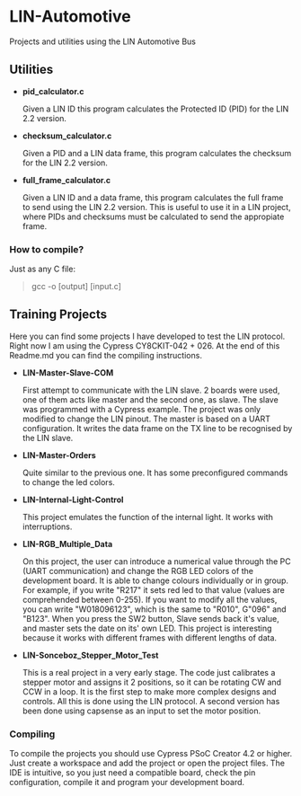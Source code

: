 # LIN-Automotive
Projects and utilities using the LIN Automotive Bus


## Utilities
- **pid_calculator.c**

  Given a LIN ID this program calculates the Protected ID (PID) for the LIN 2.2 version.

- **checksum_calculator.c**

  Given a PID and a LIN data frame, this program calculates the checksum for the LIN 2.2 version.

- **full_frame_calculator.c**

  Given a LIN ID and a data frame, this program calculates the full frame to send using the LIN 2.2 version. This is useful to use it in a LIN project, where PIDs and checksums must be calculated to send the appropiate frame.

### How to compile?
Just as any C file: 
> gcc -o [output] [input.c]

## Training Projects
Here you can find some projects I have developed to test the LIN protocol.
Right now I am using the Cypress CY8CKIT-042 + 026. At the end of this Readme.md you can find the compiling instructions.

- **LIN-Master-Slave-COM**

  First attempt to communicate with the LIN slave. 2 boards were used, one of them acts like master and the second one, as slave. The slave was programmed with a Cypress example. The project was only modified to change the LIN pinout. The master is based on a UART configuration. It writes the data frame on the TX line to be recognised by the LIN slave.
  
- **LIN-Master-Orders**

  Quite similar to the previous one. It has some preconfigured commands to change the led colors.

- **LIN-Internal-Light-Control**

  This project emulates the function of the internal light. It works with interruptions.
 
- **LIN-RGB_Multiple_Data**
  
   On this project, the user can introduce a numerical value through the PC (UART communication) and change the RGB LED colors of the development board. It is able to change colours individually or in group. For example, if you write "R217" it sets red led to that value (values are comprehended between 0-255). If you want to modify all the values, you can write "W018096123", which is the same to "R010", G"096" and "B123". When you press the SW2 button, Slave sends back it's value, and master sets the date on its' own LED. 
This project is interesting because it works with different frames with different lengths of data.

- **LIN-Sonceboz_Stepper_Motor_Test**

  This is a real project in a very early stage. The code just calibrates a stepper motor and assigns it 2 positions, so it can be rotating CW and CCW in a loop. It is the first step to make more complex designs and controls. All this is done using the LIN protocol.
  A second version has been done using capsense as an input to set the motor position.

  

### Compiling
To compile the projects you should use Cypress PSoC Creator 4.2 or higher. Just create a workspace and add the project or open the project files. The IDE is intuitive, so you just need a compatible board, check the pin configuration, compile it and program your development board.



